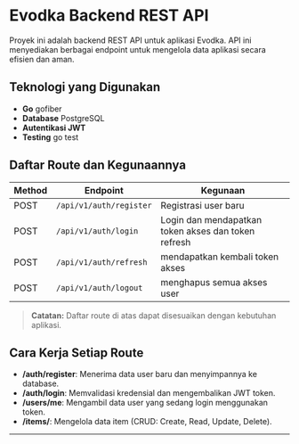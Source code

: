 # Evodka Backend REST API

Proyek ini adalah backend REST API untuk aplikasi Evodka. API ini menyediakan berbagai endpoint untuk mengelola data aplikasi secara efisien dan aman.

## Teknologi yang Digunakan

- **Go** gofiber
- **Database** PostgreSQL
- **Autentikasi JWT**
- **Testing** go test

## Daftar Route dan Kegunaannya

| Method | Endpoint                | Kegunaan                                            |
| ------ | ----------------------- | --------------------------------------------------- |
| POST   | `/api/v1/auth/register` | Registrasi user baru                                |
| POST   | `/api/v1/auth/login`    | Login dan mendapatkan token akses dan token refresh |
| POST   | `/api/v1/auth/refresh`  | mendapatkan kembali token akses                     |
| POST   | `/api/v1/auth/logout`   | menghapus semua akses user                          |

> **Catatan:** Daftar route di atas dapat disesuaikan dengan kebutuhan aplikasi.

## Cara Kerja Setiap Route

- **/auth/register**: Menerima data user baru dan menyimpannya ke database.
- **/auth/login**: Memvalidasi kredensial dan mengembalikan JWT token.
- **/users/me**: Mengambil data user yang sedang login menggunakan token.
- **/items/**: Mengelola data item (CRUD: Create, Read, Update, Delete).

---
